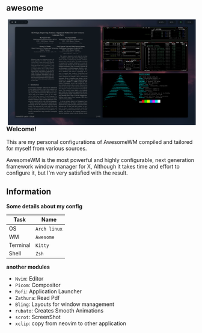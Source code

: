 ## awesome
<p align="center">
	<img src="screenshot.png" align="right" width="500px">
</p>

### Welcome!

This are my personal configurations of AwesomeWM compiled and tailored for myself from various sources.

AwesomeWM is the most powerful and highly configurable, next generation framework window manager for X, Although it takes time and effort to configure it, but I'm very satisfied with the result.

## Information
**Some details about my config**

Task | Name
-------- | -----------
OS | `Arch linux`
WM | `Awesome`
Terminal | `Kitty`
Shell | `Zsh`
**another modules**
* `Nvim`: Editor
* `Picom`: Compositor
* `Rofi`: Application Launcher
* `Zathura`: Read Pdf
* `Bling`: Layouts for window management
* `rubato`: Creates Smooth Animations
* `scrot`: ScreenShot
* `xclip`: copy from neovim to other application
